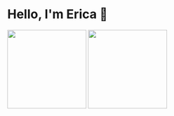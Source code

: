 # Hello, I'm Erica 🤝

<p>
<img height="180em" src="https://github-readme-stats.vercel.app/api?username=ericahashert&show_icons=true&theme=dracula" align = "center"/>
<img height="180em" src="https://github-readme-stats.vercel.app/api/top-langs/?username=ericahashert&layout=compact" align = "center"/>
</p> 

